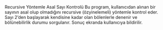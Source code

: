 Recursive Yöntemle Asal Sayı Kontrolü
Bu  program, kullanıcıdan alınan bir sayının asal olup olmadığını recursive (özyinelemeli) yöntemle kontrol eder. Sayı 2’den başlayarak kendisine kadar olan bölenlerle denenir ve bölünebilirlik durumu sorgulanır. Sonuç ekranda kullanıcıya bildirilir.
